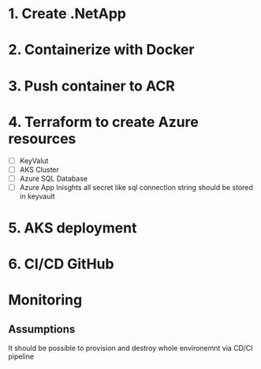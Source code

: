 # 1. Create .NetApp

# 2. Containerize with Docker

# 3. Push container to ACR

# 4. Terraform to create Azure resources 
 - [ ] KeyValut
 - [ ] AKS Cluster
 - [ ] Azure SQL Database
 - [ ] Azure App Inisghts
 all secret like sql connection string should be stored in keyvault

# 5. AKS deployment 

# 6. CI/CD GitHub

# Monitoring

## Assumptions
It should be possible to provision and destroy whole environemnt via CD/CI pipeline